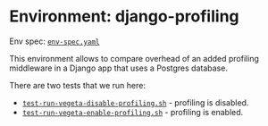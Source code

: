# Environment: django-profiling

Env spec: [`env-spec.yaml`](./env-spec.yaml)

This environment allows to compare overhead of an added profiling middleware in a Django app that uses a Postgres database.

There are two tests that we run here:

* [`test-run-vegeta-disable-profiling.sh`](./test-run-vegeta-disable-profiling.sh) - profiling is disabled.
* [`test-run-vegeta-enable-profiling.sh`](test-run-vegeta-enable-profiling.sh) - profiling is enabled.
